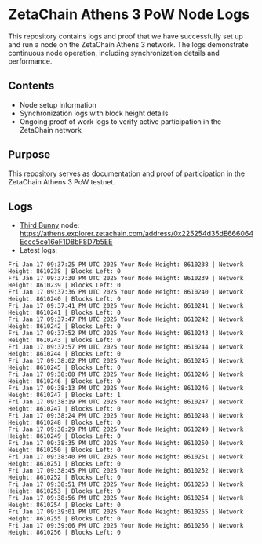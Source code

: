 # ZetaChain Athens 3 PoW Node Logs
This repository contains logs and proof that we have successfully set up and run a node on the ZetaChain Athens 3 network. The logs demonstrate continuous node operation, including synchronization details and performance.

## Contents
- Node setup information
- Synchronization logs with block height details
- Ongoing proof of work logs to verify active participation in the ZetaChain network

## Purpose
This repository serves as documentation and proof of participation in the ZetaChain Athens 3 PoW testnet.

## Logs

- [Third Bunny](https://thirdbunny.xyz/) node: https://athens.explorer.zetachain.com/address/0x225254d35dE666064Eccc5ce16eF1D8bF8D7b5EE
- Latest logs:
```
Fri Jan 17 09:37:25 PM UTC 2025 Your Node Height: 8610238 | Network Height: 8610238 | Blocks Left: 0
Fri Jan 17 09:37:30 PM UTC 2025 Your Node Height: 8610239 | Network Height: 8610239 | Blocks Left: 0
Fri Jan 17 09:37:36 PM UTC 2025 Your Node Height: 8610240 | Network Height: 8610240 | Blocks Left: 0
Fri Jan 17 09:37:41 PM UTC 2025 Your Node Height: 8610241 | Network Height: 8610241 | Blocks Left: 0
Fri Jan 17 09:37:47 PM UTC 2025 Your Node Height: 8610242 | Network Height: 8610242 | Blocks Left: 0
Fri Jan 17 09:37:52 PM UTC 2025 Your Node Height: 8610243 | Network Height: 8610243 | Blocks Left: 0
Fri Jan 17 09:37:57 PM UTC 2025 Your Node Height: 8610244 | Network Height: 8610244 | Blocks Left: 0
Fri Jan 17 09:38:02 PM UTC 2025 Your Node Height: 8610245 | Network Height: 8610245 | Blocks Left: 0
Fri Jan 17 09:38:08 PM UTC 2025 Your Node Height: 8610246 | Network Height: 8610246 | Blocks Left: 0
Fri Jan 17 09:38:13 PM UTC 2025 Your Node Height: 8610246 | Network Height: 8610247 | Blocks Left: 1
Fri Jan 17 09:38:19 PM UTC 2025 Your Node Height: 8610247 | Network Height: 8610247 | Blocks Left: 0
Fri Jan 17 09:38:24 PM UTC 2025 Your Node Height: 8610248 | Network Height: 8610248 | Blocks Left: 0
Fri Jan 17 09:38:29 PM UTC 2025 Your Node Height: 8610249 | Network Height: 8610249 | Blocks Left: 0
Fri Jan 17 09:38:35 PM UTC 2025 Your Node Height: 8610250 | Network Height: 8610250 | Blocks Left: 0
Fri Jan 17 09:38:40 PM UTC 2025 Your Node Height: 8610251 | Network Height: 8610251 | Blocks Left: 0
Fri Jan 17 09:38:45 PM UTC 2025 Your Node Height: 8610252 | Network Height: 8610252 | Blocks Left: 0
Fri Jan 17 09:38:51 PM UTC 2025 Your Node Height: 8610253 | Network Height: 8610253 | Blocks Left: 0
Fri Jan 17 09:38:56 PM UTC 2025 Your Node Height: 8610254 | Network Height: 8610254 | Blocks Left: 0
Fri Jan 17 09:39:01 PM UTC 2025 Your Node Height: 8610255 | Network Height: 8610255 | Blocks Left: 0
Fri Jan 17 09:39:06 PM UTC 2025 Your Node Height: 8610256 | Network Height: 8610256 | Blocks Left: 0
```
